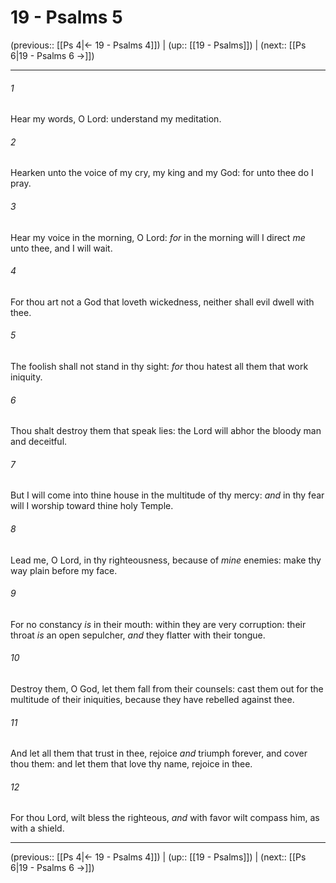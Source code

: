 # 19 - Psalms 5

(previous:: [[Ps 4|← 19 - Psalms 4]]) | (up:: [[19 - Psalms]]) | (next:: [[Ps 6|19 - Psalms 6 →]])

***


###### 1 
Hear my words, O Lord: understand my meditation. 

###### 2 
Hearken unto the voice of my cry, my king and my God: for unto thee do I pray. 

###### 3 
Hear my voice in the morning, O Lord: _for_ in the morning will I direct _me_ unto thee, and I will wait. 

###### 4 
For thou art not a God that loveth wickedness, neither shall evil dwell with thee. 

###### 5 
The foolish shall not stand in thy sight: _for_ thou hatest all them that work iniquity. 

###### 6 
Thou shalt destroy them that speak lies: the Lord will abhor the bloody man and deceitful. 

###### 7 
But I will come into thine house in the multitude of thy mercy: _and_ in thy fear will I worship toward thine holy Temple. 

###### 8 
Lead me, O Lord, in thy righteousness, because of _mine_ enemies: make thy way plain before my face. 

###### 9 
For no constancy _is_ in their mouth: within they are very corruption: their throat _is_ an open sepulcher, _and_ they flatter with their tongue. 

###### 10 
Destroy them, O God, let them fall from their counsels: cast them out for the multitude of their iniquities, because they have rebelled against thee. 

###### 11 
And let all them that trust in thee, rejoice _and_ triumph forever, and cover thou them: and let them that love thy name, rejoice in thee. 

###### 12 
For thou Lord, wilt bless the righteous, _and_ with favor wilt compass him, as with a shield.

***

(previous:: [[Ps 4|← 19 - Psalms 4]]) | (up:: [[19 - Psalms]]) | (next:: [[Ps 6|19 - Psalms 6 →]])
